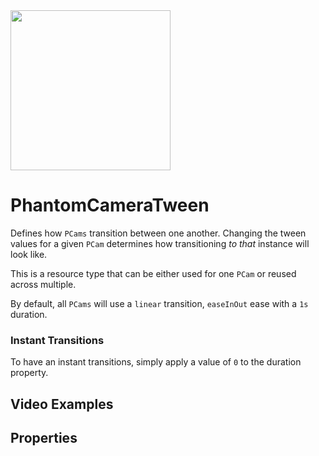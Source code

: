 <img src="/assets/icons/feature-tween.svg" height="256" width="256"/>

# PhantomCameraTween

Defines how `PCams` transition between one another. Changing the tween values for a given `PCam` determines how transitioning _to that_ instance will look like.

This is a resource type that can be either used for one `PCam` or reused across multiple.

By default, all `PCams` will use a `linear` transition, `easeInOut` ease with a `1s` duration.

### Instant Transitions
To have an instant transitions, simply apply a value of `0` to the duration property.

## Video Examples

<VideoTabs propertyName="follow-simple-videos" video2d="../assets/videos/tween-2d.mp4" video3d="../assets/videos/tween-3d.mp4"/>

## Properties

<Property propertyName="duration" propertyType="float" propertyDefault="1">
<template v-slot:propertyDescription>

Defines how long the transition to this `PCam` should last in **seconds**.

</template>
<template v-slot:setMethod>

`void` set_tween_duration(`float` duration)

</template>
<template v-slot:setExample>

::: details Example
```gdscript
pcam.set_tween_duration(4.2)
```
:::

</template>
<template v-slot:getMethod>

`PhantomCameraTween` get_tween_duration()

</template>
<template v-slot:getExample>

::: details Example
```gdscript
pcam.get_tween_duration()
```
:::

</template>
</Property>




<Property propertyName="transition" propertyType="int" propertyDefault="0">
<template v-slot:propertyDescription>

Defines the `Transition` type for the tweening to this `PCam` using the `PhantomCameraTween.TransitionsType` enum.

| Transition Name | Value |
|-----------------|-------|
| LINEAR          | 0     |
| SINE            | 1     |
| QUINT           | 2     |
| QUART           | 3     |
| QUAD            | 4     |
| EXPO            | 5     |
| ELASTIC         | 6     |
| CUBIC           | 7     |
| CIRC            | 8     |
| BOUNCE          | 9     |
| BACK            | 10    |


</template>
<template v-slot:setMethod>

`void` set_tween_transition(`int` transition_type)

</template>
<template v-slot:setExample>

::: details Example
```gdscript
pcam.set_tween_transition(2)

# Instead of applying an int directly,
# it's also possible to supply an enum value like so:
pcam.set_tween_transition(pcam.PhantomCameraTween.TransitionType.QUINT)

```
:::

</template>
<template v-slot:getMethod>

`int` get_tween_transition()

</template>
<template v-slot:getExample>

::: details Example
```gdscript
pcam.get_tween_transition()
```
:::

</template>
</Property>

<Property propertyName="ease" propertyType="int" propertyDefault="2">
<template v-slot:propertyDescription>

Defines the `Ease` type for the tweening to this `PCam` using the `PhantomCameraTween.TweenEases` enum.

| Ease Type   | Value |
|-------------|-------|
| EASE_IN     | 0     |
| EASE_OUT    | 1     |
| EASE_IN_OUT | 2     |
| EASE_OUT_IN | 3     |

</template>
<template v-slot:setMethod>

`void` set_tween_ease(`int` ease_type)

</template>
<template v-slot:setExample>

::: details Example
```gdscript
pcam.set_tween_ease(0)

# Instead of applying an int directly,
# it's also possible to supply an enum value like so
pcam.set_tween_ease(pcam.PhantomCameraTween.EaseType.EASE_IN)

```
:::

</template>
<template v-slot:getMethod>

`int` get_tween_ease()

</template>
<template v-slot:getExample>

::: details Example
```gdscript
pcam.get_tween_ease()
```
:::

</template>
</Property>
